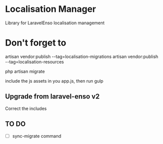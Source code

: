 # Localisation Manager

Library for LaravelEnso localisation management

# Don't forget to

artisan vendor:publish --tag=localisation-migrations
artisan vendor:publish --tag=localisation-resources

php artisan migrate

include the js assets in you app.js, then run gulp

## Upgrade from laravel-enso v2

Correct the includes

## TO DO

- [ ] sync-migrate command
